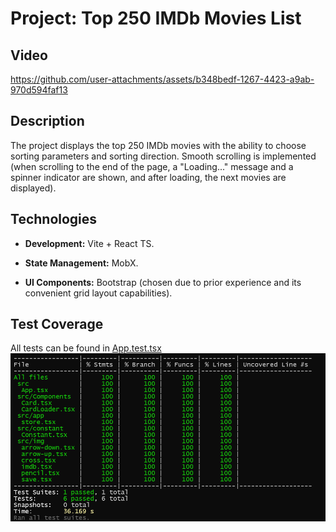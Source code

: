 # Project: Top 250 IMDb Movies List

## Video
https://github.com/user-attachments/assets/b348bedf-1267-4423-a9ab-970d594faf13

## Description
The project displays the top 250 IMDb movies with the ability to choose sorting parameters and sorting direction. Smooth scrolling is implemented (when scrolling to the end of the page, a "Loading..." message and a spinner indicator are shown, and after loading, the next movies are displayed).

## Technologies
- **Development:** Vite + React TS.

- **State Management:** MobX.

- **UI Components:** Bootstrap (chosen due to prior experience and its convenient grid layout capabilities).

## Test Coverage
All tests can be found in [App.test.tsx](src/App.test.tsx)
![alt text](image.png)
